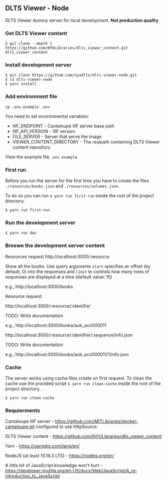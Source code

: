 ## DLTS Viewer - Node

DLTS Viewer dummy server for local development. **Not production quality**.

### Get DLTS Viewer content

```
$ git clone --depth 1 https://github.com/NYULibraries/dlts_viewer_content.git dlts_viewer_content
```

### Install development server

``` 
$ git clone https://github.com/nyudlts/dlts-viewer-node.git
$ cd dlts-viewer-node
$ yarn install
```

### Add environment file

``` 
cp .env.example .env
```

You need to set environmental variables:

- IIIF_ENDPOINT - Cantaloupe IIIF server base path
- IIIF_API_VERSION - IIIF version
- FILE_SERVER - Server that serve the image
- VIEWER_CONTENT_DIRECTORY - The realpath containing DLTS Viewer content repository

View the example file `.env.example`.

### First run

Before you run the server for the first time you have to create the files `./resources/books.json` and `./resources/volumes.json`.

To do so you can run `$ yarn run first-run` inside the root of the project directory.

```
$ yarn run first-run
```

### Run the development server

```
$ yarn run dev
```

### Broswe the development server content

Resources request http://localhost:3000/:resource

Show all the books. Use query arguments `start` specifies an offset (by default, 0) into the responses and `limit` to controls how many rows of responses are displayed at a time (default value: 15)

e.g., http://localhost:3000/books

Resource request:

http://localhost:3000/:resource/:identifier

TODO: Write documentation

e.g., http://localhost:3000/books/aub_aco000011

http://localhost:3000/:resource/:identifier/:sequence/info.json

TODO: Write documentation

e.g., http://localhost:3000/books/aub_aco000011/1/info.json

### Cache

The server works using cache files create on first request. To clean the cache use the provided script
`$ yarn run clean-cache` inside the root of the project directory.

```
$ yarn run clean-cache
```

### Requierments 

Cantaloupe IIIF server - https://github.com/MITLibraries/docker-cantaloupe.git configured to use HttpSource.

DLTS Viewer content - https://github.com/NYULibraries/dlts_viewer_content

Yarn - https://yarnpkg.com/lang/en/

NodeJS (at least 10.16.3 LTS) - https://nodejs.org/en/

A little bit of JavaScript knowledge won't hurt - https://developer.mozilla.org/en-US/docs/Web/JavaScript/A_re-introduction_to_JavaScript